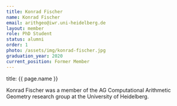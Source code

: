 ```yaml
---
title: Konrad Fischer
name: Konrad Fischer
email: arithgeo@iwr.uni-heidelberg.de
layout: member
role: PhD Student
status: alumni
order: 1
photo: /assets/img/konrad-fischer.jpg
graduation_year: 2020
current_position: Former Member
---
```



title: {{ page.name }}

Konrad Fischer was a member of the AG Computational Arithmetic Geometry research group at the University of Heidelberg.